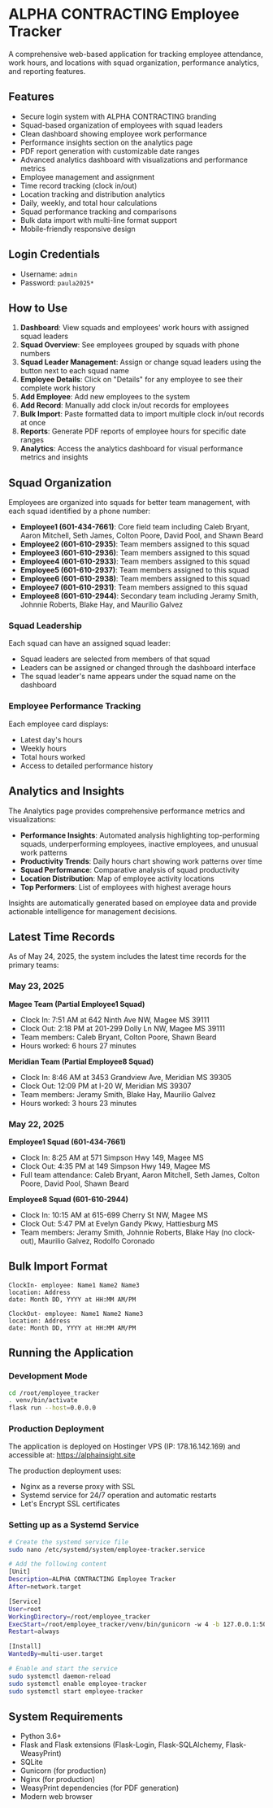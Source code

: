 # ALPHA CONTRACTING Employee Tracker

A comprehensive web-based application for tracking employee attendance, work hours, and locations with squad organization, performance analytics, and reporting features.

## Features

- Secure login system with ALPHA CONTRACTING branding
- Squad-based organization of employees with squad leaders
- Clean dashboard showing employee work performance
- Performance insights section on the analytics page
- PDF report generation with customizable date ranges
- Advanced analytics dashboard with visualizations and performance metrics
- Employee management and assignment
- Time record tracking (clock in/out)
- Location tracking and distribution analytics
- Daily, weekly, and total hour calculations
- Squad performance tracking and comparisons
- Bulk data import with multi-line format support
- Mobile-friendly responsive design

## Login Credentials

- Username: `admin`
- Password: `paula2025*`

## How to Use

1. **Dashboard**: View squads and employees' work hours with assigned squad leaders
2. **Squad Overview**: See employees grouped by squads with phone numbers
3. **Squad Leader Management**: Assign or change squad leaders using the button next to each squad name
4. **Employee Details**: Click on "Details" for any employee to see their complete work history
5. **Add Employee**: Add new employees to the system
6. **Add Record**: Manually add clock in/out records for employees
7. **Bulk Import**: Paste formatted data to import multiple clock in/out records at once
8. **Reports**: Generate PDF reports of employee hours for specific date ranges
9. **Analytics**: Access the analytics dashboard for visual performance metrics and insights

## Squad Organization

Employees are organized into squads for better team management, with each squad identified by a phone number:

- **Employee1 (601-434-7661)**: Core field team including Caleb Bryant, Aaron Mitchell, Seth James, Colton Poore, David Pool, and Shawn Beard
- **Employee2 (601-610-2935)**: Team members assigned to this squad
- **Employee3 (601-610-2936)**: Team members assigned to this squad
- **Employee4 (601-610-2933)**: Team members assigned to this squad
- **Employee5 (601-610-2937)**: Team members assigned to this squad
- **Employee6 (601-610-2938)**: Team members assigned to this squad
- **Employee7 (601-610-2931)**: Team members assigned to this squad
- **Employee8 (601-610-2944)**: Secondary team including Jeramy Smith, Johnnie Roberts, Blake Hay, and Maurilio Galvez

### Squad Leadership

Each squad can have an assigned squad leader:
- Squad leaders are selected from members of that squad
- Leaders can be assigned or changed through the dashboard interface
- The squad leader's name appears under the squad name on the dashboard

### Employee Performance Tracking

Each employee card displays:
- Latest day's hours
- Weekly hours
- Total hours worked
- Access to detailed performance history

## Analytics and Insights

The Analytics page provides comprehensive performance metrics and visualizations:

- **Performance Insights**: Automated analysis highlighting top-performing squads, underperforming employees, inactive employees, and unusual work patterns
- **Productivity Trends**: Daily hours chart showing work patterns over time
- **Squad Performance**: Comparative analysis of squad productivity
- **Location Distribution**: Map of employee activity locations
- **Top Performers**: List of employees with highest average hours

Insights are automatically generated based on employee data and provide actionable intelligence for management decisions.

## Latest Time Records

As of May 24, 2025, the system includes the latest time records for the primary teams:

### May 23, 2025

**Magee Team (Partial Employee1 Squad)**
- Clock In: 7:51 AM at 642 Ninth Ave NW, Magee MS 39111
- Clock Out: 2:18 PM at 201-299 Dolly Ln NW, Magee MS 39111
- Team members: Caleb Bryant, Colton Poore, Shawn Beard
- Hours worked: 6 hours 27 minutes

**Meridian Team (Partial Employee8 Squad)**
- Clock In: 8:46 AM at 3453 Grandview Ave, Meridian MS 39305
- Clock Out: 12:09 PM at I-20 W, Meridian MS 39307
- Team members: Jeramy Smith, Blake Hay, Maurilio Galvez
- Hours worked: 3 hours 23 minutes

### May 22, 2025

**Employee1 Squad (601-434-7661)**
- Clock In: 8:25 AM at 571 Simpson Hwy 149, Magee MS
- Clock Out: 4:35 PM at 149 Simpson Hwy 149, Magee MS
- Full team attendance: Caleb Bryant, Aaron Mitchell, Seth James, Colton Poore, David Pool, Shawn Beard

**Employee8 Squad (601-610-2944)**
- Clock In: 10:15 AM at 615-699 Cherry St NW, Magee MS
- Clock Out: 5:47 PM at Evelyn Gandy Pkwy, Hattiesburg MS
- Team members: Jeramy Smith, Johnnie Roberts, Blake Hay (no clock-out), Maurilio Galvez, Rodolfo Coronado

## Bulk Import Format

```
ClockIn- employee: Name1 Name2 Name3
location: Address
date: Month DD, YYYY at HH:MM AM/PM

ClockOut- employee: Name1 Name2 Name3
location: Address
date: Month DD, YYYY at HH:MM AM/PM
```

## Running the Application

### Development Mode
```bash
cd /root/employee_tracker
. venv/bin/activate
flask run --host=0.0.0.0
```

### Production Deployment
The application is deployed on Hostinger VPS (IP: 178.16.142.169) and accessible at:
https://alphainsight.site

The production deployment uses:
- Nginx as a reverse proxy with SSL
- Systemd service for 24/7 operation and automatic restarts
- Let's Encrypt SSL certificates

### Setting up as a Systemd Service
```bash
# Create the systemd service file
sudo nano /etc/systemd/system/employee-tracker.service

# Add the following content
[Unit]
Description=ALPHA CONTRACTING Employee Tracker
After=network.target

[Service]
User=root
WorkingDirectory=/root/employee_tracker
ExecStart=/root/employee_tracker/venv/bin/gunicorn -w 4 -b 127.0.0.1:5000 app:app
Restart=always

[Install]
WantedBy=multi-user.target

# Enable and start the service
sudo systemctl daemon-reload
sudo systemctl enable employee-tracker
sudo systemctl start employee-tracker
```

## System Requirements

- Python 3.6+
- Flask and Flask extensions (Flask-Login, Flask-SQLAlchemy, Flask-WeasyPrint)
- SQLite
- Gunicorn (for production)
- Nginx (for production)
- WeasyPrint dependencies (for PDF generation)
- Modern web browser
